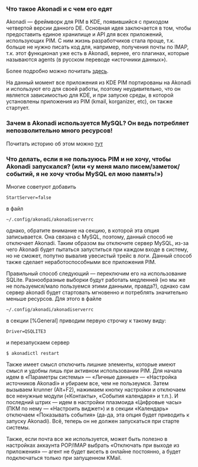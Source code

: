### Что такое Akonadi и с чем его едят

Akonadi — фреймворк для PIM в KDE, появившийся с приходом четвертой
версии данного DE. Основная идея заключается в том, чтобы
предоставить единое хранилище и API для всех приложений,
использующих PIM. С ним жизнь разработчиков стала проще, т.к.
больше не нужно писать код для, например, получения почты по IMAP,
т.к. этот функционал уже есть в Akonadi, вернее, его плагинах, которые
называются agents (в русском переводе «источники данных»).

Более подробно можно почитать
[здесь](http://habrahabr.ru/blogs/kde/61013/).

На данный момент все приложения из KDE PIM портированы на Akonadi и
используют его для своей работы, поэтому неудивительно, что он
является зависимостью для KDE, и при запуске среды, в которой
установлены приложения из PIM (kmail, korganizer, etc), он также
стартует.

### Зачем в Akonadi используется MySQL? Он ведь потребляет непозволительно много ресурсов\!

Почитать историю об этом можно
[тут](http://knotes.ru/2010/03/akonadi.html)

### Что делать, если я не пользуюсь PIM и не хочу, чтобы Akonadi запускался? (или «у меня мало писем/заметок/событий, я не хочу чтобы MySQL ел мою память\!»)

Многие советуют добавить

    StartServer=false

в файл

    ~/.config/akonadi/akonadiserverrc

однако, обратите внимание на секцию, в которой эта опция записывается.
Она связана с MySQL, поэтому, данный способ не отключает Akonadi.
Таким образом вы отключите сервер MySQL, из-за чего Akonadi будет
пытаться запуститься при каждом входе в систему, но не сможет, попутно
вывалив увесистый трейс в логи. Данный способ также сделает
неработоспособными все приложения PIM.

Правильный способ следующий — переключим его на использование SQLite.
Разнообразные выборки будут работать медленней (но мы же не
пользуемся/мало пользуемся этими данными, правда?), однако сам
сервер akonadi будет стартовать мгновенно и потреблять значительно
меньше ресурсов. Для этого в файле

    ~/.config/akonadi/akonadiserverrc

в секции \[%General\] приводим первую строчку к такому виду:

    Driver=QSQLITE3

и перезапускаем сервер

    $ akonadictl restart

Также имеет смысл отключить лишние элементы, которые имеют смысл и
удобны лишь при активном использовании PIM. Для начала идем в
«Параметры системы» — «Личные данные» — «Настройка источников
Akonadi» и убираем все, чем не пользеумся. Затем вызываем krunner
(Alt+F2), нажимаем кнопку настройки и отключаем все ненужные модули
(«Контакты», «События календаря» и т.п.). И последний штрих — идем в
настройки плазмоида «Цифровые часы» (ПКМ по нему — «Настроить виджет») и
в секции «Календарь» отключаем «Показывать события» (да-да, эта опция
будет приводить к запуску Akonadi). Всё, теперь он не должен
запускаться при старте системы.

Также, если почта все же используется, может быть полезно в настройках
аккаунта POP/IMAP выбрать «Отключать при выходе из приложения» — агент
не будет висеть в онлайне постоянно, а будет подключаться только при
запущенном KMail.